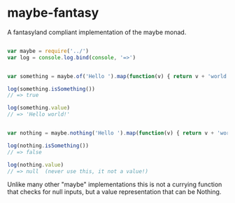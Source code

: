# maybe-fantasy

A fantasyland compliant implementation of the maybe monad.

``` js

var maybe = require('../')
var log = console.log.bind(console, '=>')


var something = maybe.of('Hello ').map(function(v) { return v + 'world!' })

log(something.isSomething())
// => true

log(something.value)
// => 'Hello world!'


var nothing = maybe.nothing('Hello ').map(function(v) { return v + 'world!' })

log(nothing.isSomething())
// => false

log(nothing.value)
// => null  (never use this, it not a value!)


```

Unlike many other "maybe" implementations this is not a currying function that checks for null inputs,
but a value representation that can be Nothing.
